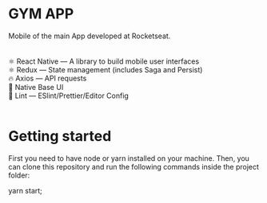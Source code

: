 # GYM APP

<div>
Mobile of the main App developed at Rocketseat.
 </div>
 <br>

<div style="display: inside_block"><br/>
⚛ React Native — A library to build mobile user interfaces<br>
⚛ Redux — State management (includes Saga and Persist)<br>
🔥 Axios — API requests<br>
💅 Native Base UI<br>
💖 Lint — ESlint/Prettier/Editor Config<br>
    <br>
  </div>

# Getting started

First you need to have node or yarn installed on your machine. Then, you can clone this repository and run the following commands inside the project folder:

yarn start;
